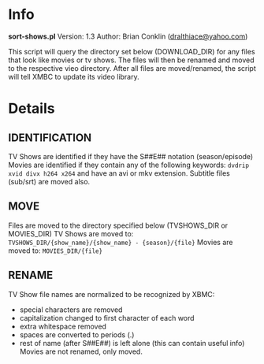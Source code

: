 Info
====
**sort-shows.pl**
Version: 1.3
Author: Brian Conklin (dralthiace@yahoo.com)

This script will query the directory set below (DOWNLOAD_DIR) for any
files that look like movies or tv shows.  The files will then be
renamed and moved to the respective vieo directory. After all files
are moved/renamed, the script will tell XMBC to update its video library.

Details
=======

IDENTIFICATION
--------------
TV Shows are identified if they have the S##E## notation (season/episode)
Movies are identified if they contain any of the following keywords:
  `dvdrip xvid divx h264 x264`
and have an avi or mkv extension.  Subtitle files (sub/srt) are moved also.

MOVE
----
Files are moved to the directory specified below (TVSHOWS_DIR or MOVIES_DIR)
TV Shows are moved to:
  `TVSHOWS_DIR/{show_name}/{show_name} - {season}/{file}`
Movies are moved to:
  `MOVIES_DIR/{file}`

RENAME
------
TV Show file names are normalized to be recognized by XBMC:
* special characters are removed
* capitalization changed to first character of each word
* extra whitespace removed
* spaces are converted to periods (.)
* rest of name (after S##E##) is left alone (this can contain useful info)
Movies are not renamed, only moved.
